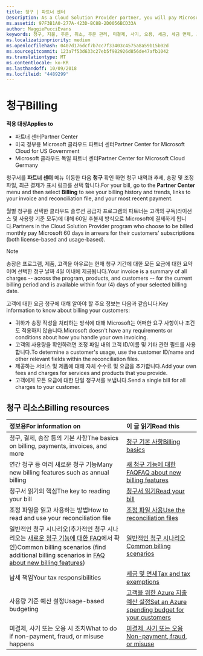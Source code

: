 ```yaml
---
title: 청구 | 파트너 센터
Description: As a Cloud Solution Provider partner, you will pay Microsoft 60 days in arrears for the license-based and usage-based subscriptions of your customers.
ms.assetid: 97F3B1A0-277A-423D-BC8B-2D0056BCD33A
author: MaggiePucciEvans
keywords: 청구, 지불, 주문, 취소, 주문 관리, 미결제, 사기, 오용, 세금, 세금 면제, 조정 파일
ms.localizationpriority: medium
ms.openlocfilehash: 0407d176dcf7b7cc7f33403c4575a8a59b15b02d
ms.sourcegitcommit: 123a7f53d633c27eb5f982926d856de47afb1042
ms.translationtype: MT
ms.contentlocale: ko-KR
ms.lasthandoff: 10/09/2018
ms.locfileid: "4489299"
---
```

# <a name="billing"></a><span data-ttu-id="9aacc-103">청구</span><span class="sxs-lookup"><span data-stu-id="9aacc-103">Billing</span></span>

**<span data-ttu-id="9aacc-104">적용 대상</span><span class="sxs-lookup"><span data-stu-id="9aacc-104">Applies to</span></span>**

-  <span data-ttu-id="9aacc-105">파트너 센터</span><span class="sxs-lookup"><span data-stu-id="9aacc-105">Partner Center</span></span>
-  <span data-ttu-id="9aacc-106">미국 정부용 Microsoft 클라우드 파트너 센터</span><span class="sxs-lookup"><span data-stu-id="9aacc-106">Partner Center for Microsoft Cloud for US Government</span></span>
-  <span data-ttu-id="9aacc-107">Microsoft 클라우드 독일 파트너 센터</span><span class="sxs-lookup"><span data-stu-id="9aacc-107">Partner Center for Microsoft Cloud Germany</span></span>

<span data-ttu-id="9aacc-108">청구서를 **파트너 센터** 메뉴 이동한 다음 **청구** 확인 하면 청구 내역과 추세, 송장 및 조정 파일, 최근 결제가 표시 링크를 선택 합니다.</span><span class="sxs-lookup"><span data-stu-id="9aacc-108">For your bill, go to the **Partner Center** menu and then select **Billing** to see your billing history and trends, links to your invoice and reconciliation file, and your most recent payment.</span></span>

<span data-ttu-id="9aacc-109">월별 청구를 선택한 클라우드 솔루션 공급자 프로그램의 파트너는 고객의 구독(라이선스 및 사용량 기준 모두)에 대해 60일 후불제 방식으로 Microsoft에 결제하게 됩니다.</span><span class="sxs-lookup"><span data-stu-id="9aacc-109">Partners in the Cloud Solution Provider program who choose to be billed monthly pay Microsoft 60 days in arrears for their customers' subscriptions (both license-based and usage-based).</span></span>

> [!NOTE]  
> <span data-ttu-id="9aacc-110">송장은 프로그램, 제품, 고객을 아우르는 현재 청구 기간에 대한 모든 요금에 대한 요약이며 선택한 청구 날짜 4일 이내에 제공됩니다.</span><span class="sxs-lookup"><span data-stu-id="9aacc-110">Your invoice is a summary of all charges -- across the program, products, and customers -- for the current billing period and is available within four (4) days of your selected billing date.</span></span>

<span data-ttu-id="9aacc-111">고객에 대한 요금 청구에 대해 알아야 할 주요 정보는 다음과 같습니다.</span><span class="sxs-lookup"><span data-stu-id="9aacc-111">Key information to know about billing your customers:</span></span>

-   <span data-ttu-id="9aacc-112">귀하가 송장 작성을 처리하는 방식에 대해 Microsoft는 어떠한 요구 사항이나 조건도 적용하지 않습니다.</span><span class="sxs-lookup"><span data-stu-id="9aacc-112">Microsoft doesn't have any requirements or conditions about how you handle your own invoicing.</span></span>
-   <span data-ttu-id="9aacc-113">고객의 사용량을 확인하려면 조정 파일 내의 고객 ID/이름 및 기타 관련 필드를 사용합니다.</span><span class="sxs-lookup"><span data-stu-id="9aacc-113">To determine a customer's usage, use the customer ID/name and other relevant fields within the reconciliation files.</span></span>
-   <span data-ttu-id="9aacc-114">제공하는 서비스 및 제품에 대해 자체 수수료 및 요금을 추가합니다.</span><span class="sxs-lookup"><span data-stu-id="9aacc-114">Add your own fees and charges for services and products that you provide.</span></span>
-   <span data-ttu-id="9aacc-115">고객에게 모든 요금에 대한 단일 청구서를 보냅니다.</span><span class="sxs-lookup"><span data-stu-id="9aacc-115">Send a single bill for all charges to your customer.</span></span>

## <a name="billing-resources"></a><span data-ttu-id="9aacc-116">청구 리소스</span><span class="sxs-lookup"><span data-stu-id="9aacc-116">Billing resources</span></span>
|**<span data-ttu-id="9aacc-117">정보용</span><span class="sxs-lookup"><span data-stu-id="9aacc-117">For information on</span></span>**   |**<span data-ttu-id="9aacc-118">이 글 읽기</span><span class="sxs-lookup"><span data-stu-id="9aacc-118">Read this</span></span>**    |
|:-----------------------------|:-----------------|
|<span data-ttu-id="9aacc-119">청구, 결제, 송장 등의 기본 사항</span><span class="sxs-lookup"><span data-stu-id="9aacc-119">The basics on billing, payments, invoices, and  more</span></span>   |[<span data-ttu-id="9aacc-120">청구 기본 사항</span><span class="sxs-lookup"><span data-stu-id="9aacc-120">Billing basics</span></span>](billing-basics.md)
|<span data-ttu-id="9aacc-121">연간 청구 등 여러 새로운 청구 기능</span><span class="sxs-lookup"><span data-stu-id="9aacc-121">Many new billing features such as annual billing</span></span>   |[<span data-ttu-id="9aacc-122">새 청구 기능에 대한 FAQ</span><span class="sxs-lookup"><span data-stu-id="9aacc-122">FAQ about new billing features</span></span>](faq-about-new-billing-features.md)|
|<span data-ttu-id="9aacc-123">청구서 읽기의 핵심</span><span class="sxs-lookup"><span data-stu-id="9aacc-123">The key to reading your bill</span></span>   |[<span data-ttu-id="9aacc-124">청구서 읽기</span><span class="sxs-lookup"><span data-stu-id="9aacc-124">Read your bill</span></span>](read-your-bill.md)   |
|<span data-ttu-id="9aacc-125">조정 파일을 읽고 사용하는 방법</span><span class="sxs-lookup"><span data-stu-id="9aacc-125">How to read and use your reconciliation file</span></span>   |[<span data-ttu-id="9aacc-126">조정 파일 사용</span><span class="sxs-lookup"><span data-stu-id="9aacc-126">Use the reconciliation files</span></span>](use-the-reconciliation-files.md)|
|<span data-ttu-id="9aacc-127">일반적인 청구 시나리오(추가적인 청구 시나리오는 [새로운 청구 기능에 대한 FAQ](faq-about-new-billing-features.md)에서 확인)</span><span class="sxs-lookup"><span data-stu-id="9aacc-127">Common billing scenarios (find additional billing scenarios in [FAQ about new billing features](faq-about-new-billing-features.md))</span></span>|[<span data-ttu-id="9aacc-128">일반적인 청구 시나리오</span><span class="sxs-lookup"><span data-stu-id="9aacc-128">Common billing scenarios</span></span>](common-billing-scenarios.md)|
|<span data-ttu-id="9aacc-129">납세 책임</span><span class="sxs-lookup"><span data-stu-id="9aacc-129">Your tax responsibilities</span></span>   | [<span data-ttu-id="9aacc-130">세금 및 면세</span><span class="sxs-lookup"><span data-stu-id="9aacc-130">Tax and tax exemptions</span></span>](tax-and-tax-exemptions.md)|
|<span data-ttu-id="9aacc-131">사용량 기준 예산 설정</span><span class="sxs-lookup"><span data-stu-id="9aacc-131">Usage-based budgeting</span></span>    |[<span data-ttu-id="9aacc-132">고객을 위한 Azure 지출 예산 설정</span><span class="sxs-lookup"><span data-stu-id="9aacc-132">Set an Azure spending budget for your customers</span></span>](set-an-azure-spending-budget-for-your-customers.md)|
|<span data-ttu-id="9aacc-133">미결제, 사기 또는 오용 시 조치</span><span class="sxs-lookup"><span data-stu-id="9aacc-133">What to do if non-payment, fraud, or misuse happens</span></span>   |[<span data-ttu-id="9aacc-134">미결제, 사기 또는 오용</span><span class="sxs-lookup"><span data-stu-id="9aacc-134">Non-payment, fraud, or misuse</span></span>](non-payment--fraud--or-misuse.md)|




















